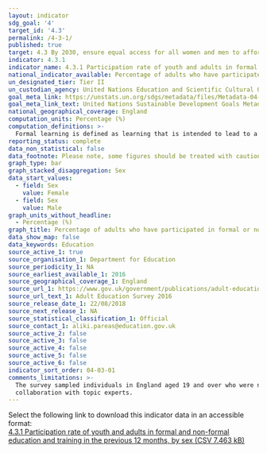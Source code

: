 ```yaml
---
layout: indicator
sdg_goal: '4'
target_id: '4.3'
permalink: /4-3-1/
published: true
target: 4.3 By 2030, ensure equal access for all women and men to affordable and quality technical, vocational and tertiary education, including university
indicator: 4.3.1
indicator_name: 4.3.1 Participation rate of youth and adults in formal and non-formal education and training in the previous 12 months, by sex
national_indicator_available: Percentage of adults who have participated in formal or non-formal learning in the last 12 months
un_designated_tier: Tier II
un_custodian_agency: United Nations Education and Scientific Cultural Organisation - Institute of Statistics (UNESCO-UIS)
goal_meta_link: https://unstats.un.org/sdgs/metadata/files/Metadata-04-03-01.pdf
goal_meta_link_text: United Nations Sustainable Development Goals Metadata (PDF 210 KB)
national_geographical_coverage: England
computation_units: Percentage (%)
computation_definitions: >-
  Formal learning is defined as learning that is intended to lead to a nationally recognised qualification. For example, a degree or NVQ. Non-formal learning is defined a course or taught class that does not lead to a nationally recognised qualification. For example, a first aid course.
reporting_status: complete
data_non_statistical: false
data_footnote: Please note, some figures should be treated with caution due to sample sizes <30. For more information, see data source.
graph_type: bar
graph_stacked_disaggregation: Sex
data_start_values:
  - field: Sex
    value: Female
  - field: Sex
    value: Male
graph_units_without_headline:
  - Percentage (%)
graph_title: Percentage of adults who have participated in formal or non-formal learning in the last 12 months
data_show_map: false
data_keywords: Education
source_active_1: true
source_organisation_1: Department for Education
source_periodicity_1: NA
source_earliest_available_1: 2016
source_geographical_coverage_1: England
source_url_1: https://www.gov.uk/government/publications/adult-education-survey-2016
source_url_text_1: Adult Education Survey 2016
source_release_date_1: 22/08/2018
source_next_release_1: NA
source_statistical_classification_1: Official
source_contact_1: aliki.pareas@education.gov.uk
source_active_2: false
source_active_3: false
source_active_4: false
source_active_5: false
source_active_6: false
indicator_sort_order: 04-03-01
comments_limitations: >-
  The survey sampled individuals in England aged 19 and over who were not in continuous full-time education or who had returned to full-time education following a break of more than two years. Data follows the UN specification for this indicator. This indicator has been identified in
  collaboration with topic experts.
---
```

Select the following link to download this indicator data in an accessible format:<br>[4.3.1 Participation rate of youth and adults in formal and non-formal education and training in the previous 12 months, by sex (CSV 7.463 kB)](https://sustainabledevelopment-uk.github.io/sdg-data/data/4-3-1.csv)
